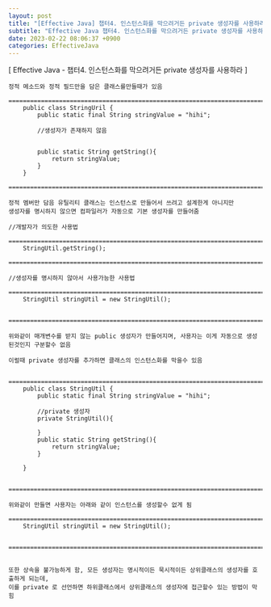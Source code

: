 ```yaml
---  
layout: post  
title: "[Effective Java] 챕터4. 인스턴스화를 막으려거든 private 생성자를 사용하라"  
subtitle: "Effective Java 챕터4. 인스턴스화를 막으려거든 private 생성자를 사용하라"  
date: 2023-02-22 08:06:37 +0900  
categories: EffectiveJava  
---  
```

[ Effective Java - 챕터4. 인스턴스화를 막으려거든 private 생성자를 사용하라 ]  
  
  
	정적 메소드와 정적 필드만을 담은 클래스를만들때가 있음  
		=================================================================================================================  
		public class StringUril {  
			public static final String stringValue = "hihi";  
			  
			//생성자가 존재하지 않음  
  
  
			public static String getString(){  
				return stringValue;  
			}  
		}  
		=================================================================================================================  
  
	정적 멤버만 담음 유틸리티 클래스는 인스턴스로 만들어서 쓰려고 설계한게 아니지만  
	생성자를 명시하지 않으면 컴파일러가 자동으로 기본 생성자를 만들어줌  
  
	//개발자가 의도한 사용법  
		=================================================================================================================  
		StringUtil.getString();  
		=================================================================================================================  
  
	//생성자를 명시하지 않아서 사용가능한 사용법  
		=================================================================================================================  
		StringUtil stringUtil = new StringUtil();  
  
		=================================================================================================================  
	  
	위와같이 매개변수를 받지 않는 public 생성자가 만들어지며, 사용자는 이게 자동으로 생성된것인지 구분할수 없음  
  
	이럴때 private 생성자를 추가하면 클래스의 인스턴스화를 막을수 있음  
  
		=================================================================================================================  
		public class StringUtil {  
			public static final String stringValue = "hihi";  
			  
			//private 생성자  
			private StringUtil(){  
				  
			}  
			public static String getString(){  
				return stringValue;  
			}  
  
		}  
  
		=================================================================================================================  
	  
	위와같이 만들면 사용자는 아래와 같이 인스턴스를 생성할수 없게 됨  
		=================================================================================================================  
		StringUtil stringUtil = new StringUtil();  
  
		=================================================================================================================  
  
  
	또한 상속을 불가능하게 함, 모든 생성자는 명시적이든 묵시적이든 상위클래스의 생성자를 호출하게 되는데,  
	이를 private 로 선언하면 하위클래스에서 상위클래스의 생성자에 접근할수 있는 방법이 막힘  
